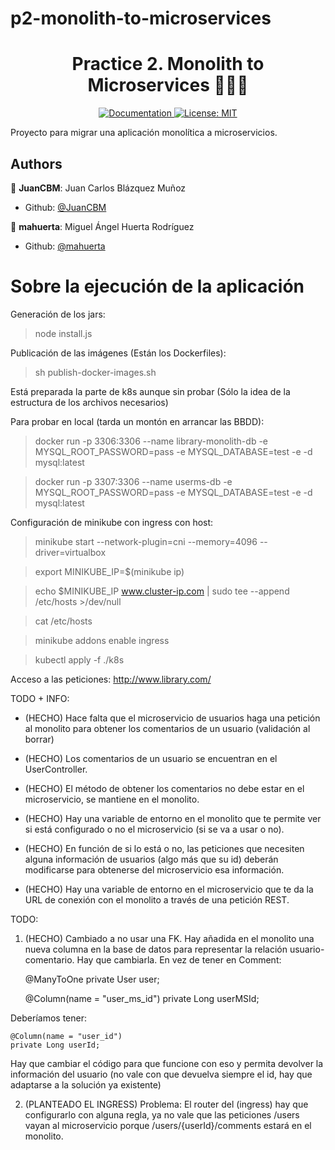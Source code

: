 # p2-monolith-to-microservices

<h1 align="center">Practice 2. Monolith to Microservices 👨🏻‍💻 </h1>

<p align="center">
  <a href="/docs" target="_blank">
    <img alt="Documentation" src="https://img.shields.io/badge/documentation-yes-brightgreen.svg" />
  </a>
  <a href="#" target="_blank">
    <img alt="License: MIT" src="https://img.shields.io/badge/License-MIT-yellow.svg" />
  </a>
</p>

Proyecto para migrar una aplicación monolítica a microservicios.

## Authors

👤 **JuanCBM**: Juan Carlos Blázquez Muñoz

* Github: [@JuanCBM](https://github.com/JuanCBM)

👤 **mahuerta**: Miguel Ángel Huerta Rodríguez

* Github: [@mahuerta](https://github.com/mahuerta)

# Sobre la ejecución de la aplicación


Generación de los jars:
> node install.js

Publicación de las imágenes (Están los Dockerfiles):
> sh publish-docker-images.sh

Está preparada la parte de k8s aunque sin probar (Sólo la idea de la estructura de los archivos necesarios)

Para probar en local (tarda un montón en arrancar las BBDD):
> docker run -p 3306:3306 --name library-monolith-db -e MYSQL_ROOT_PASSWORD=pass -e MYSQL_DATABASE=test -e -d mysql:latest

> docker run -p 3307:3306 --name userms-db -e MYSQL_ROOT_PASSWORD=pass -e MYSQL_DATABASE=test -e -d mysql:latest






Configuración de minikube con ingress con host:
> minikube start --network-plugin=cni --memory=4096 --driver=virtualbox

> export MINIKUBE_IP=$(minikube ip)

> echo $MINIKUBE_IP www.cluster-ip.com | sudo tee --append /etc/hosts >/dev/null

> cat /etc/hosts

> minikube addons enable ingress

> kubectl apply -f ./k8s

Acceso a las peticiones:
http://www.library.com/



TODO + INFO:
- (HECHO) Hace falta que el microservicio de usuarios haga una petición al monolito para obtener los comentarios de un usuario (validación al borrar)

- (HECHO) Los comentarios de un usuario se encuentran en el UserController.

- (HECHO) El método de obtener los comentarios no debe estar en el microservicio, se mantiene en el monolito.

- (HECHO) Hay una variable de entorno en el monolito que te permite ver si está configurado o no el microservicio (si se va a usar o no).

- (HECHO) En función de si lo está o no, las peticiones que necesiten alguna información de usuarios (algo más que su id) deberán modificarse para obtenerse del microservicio esa información.

- (HECHO) Hay una variable de entorno en el microservicio que te da la URL de conexión con el monolito a través de una petición REST.


TODO:

1. (HECHO) Cambiado a no usar una FK.
Hay añadida en el monolito una nueva columna en la base de datos para representar la relación usuario-comentario.
Hay que cambiarla. En vez de tener en Comment:

    @ManyToOne
    private User user;

    @Column(name = "user_ms_id")
    private Long userMSId;


Deberíamos tener:

    @Column(name = "user_id")
    private Long userId;

Hay que cambiar el código para que funcione con eso y permita devolver la información del usuario (no vale con que devuelva siempre el id, hay que adaptarse a la solución ya existente)



2. (PLANTEADO EL INGRESS) 
Problema: El router del (ingress) hay que configurarlo con alguna regla, ya no vale que las peticiones /users vayan al microservicio porque /users/{userId}/comments estará en el monolito.